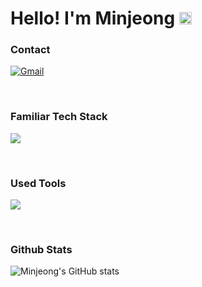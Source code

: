 # Hello! I'm Minjeong <img src="https://media.giphy.com/media/hvRJCLFzcasrR4ia7z/giphy.gif" width="20"> 

<!--
**yeomminjeong/yeomminjeong** is a ✨ _special_ ✨ repository because its `README.md` (this file) appears on your GitHub profile.

Here are some ideas to get you started:

- 🔭 I’m currently working on ...
- 🌱 I’m currently learning ...
- 👯 I’m looking to collaborate on ...
- 🤔 I’m looking for help with ...
- 💬 Ask me about ...
- 📫 How to reach me: ...
- 😄 Pronouns: ...
- ⚡ Fun fact: ...
-->

### Contact

  <a href="mailto:yeomfilm@gmail.com"><img alt="Gmail" src="https://img.shields.io/badge/Gmail-D14836?style=for-the-badge&logo=gmail&logoColor=white"/></a>

<br/>

### Familiar Tech Stack

<!-- language -->

[![](https://skillicons.dev/icons?i=java,spring,mysql,python,js,html,css)]()

<br/>

### Used Tools

[![](https://skillicons.dev/icons?i=git,github,postman)]()


<br />

### Github Stats

![Minjeong's GitHub stats](https://github-readme-stats.vercel.app/api?username=yeomminjeong&show_icons=true&hide=contribs,prs&cache_seconds=86400&theme=dark)
